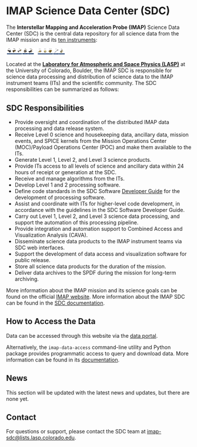 # IMAP Science Data Center (SDC)

The **Interstellar Mapping and Acceleration Probe (IMAP)** Science Data Center (SDC) is the central data repository for all science data from the IMAP mission and its [ten instruments](https://imap.princeton.edu/spacecraft/instruments):

<img width="80vw" src="https://raw.githubusercontent.com/IMAP-Science-Operations-Center/imap-sdc-website/refs/heads/main/images/instruments-ENAs.jpg">
<img width="80vw" src="https://raw.githubusercontent.com/IMAP-Science-Operations-Center/imap-sdc-website/refs/heads/main/images/instruments-EnergeticElectrons.jpg">

Located at the **[Laboratory for Atmospheric and Space Physics (LASP)](https://lasp.colorado.edu/)** at the University of Colorado, Boulder, the IMAP SDC is responsible for science data processing and distribution of science data to the IMAP instrument teams (ITs) and the scientific community. The SDC responsibilities can be summarized as follows:

## SDC Responsibilities

- Provide oversight and coordination of the distributed IMAP data processing and data release system.
- Receive Level 0 science and housekeeping data, ancillary data, mission events, and SPICE kernels from the Mission Operations Center (MOC)/Payload Operations Center (POC) and make them available to the ITs.
- Generate Level 1, Level 2, and Level 3 science products.
- Provide ITs access to all levels of science and ancillary data within 24 hours of receipt or generation at the SDC.
- Receive and manage algorithms from the ITs.
- Develop Level 1 and 2 processing software.
- Define code standards in the SDC Software [Developer Guide](https://imap-processing.readthedocs.io/en/latest/development-guide/style-guide/style-guide.html) for the development of processing software.
- Assist and coordinate with ITs for higher-level code development, in accordance with the guidelines in the SDC Software Developer Guide.
- Carry out Level 1, Level 2, and Level 3 science data processing, and support the automation of this processing pipeline.
- Provide integration and automation support to Combined Access and Visualization Analysis (CAVA).
- Disseminate science data products to the IMAP instrument teams via SDC web interfaces.
- Support the development of data access and visualization software for public release.
- Store all science data products for the duration of the mission.
- Deliver data archives to the SPDF during the mission for long-term archiving.

More information about the IMAP mission and its science goals can be found on the official [IMAP website](https://imap.princeton.edu). More information about the IMAP SDC can be found in the [SDC documentation](https://imap-processing.readthedocs.io).

## How to Access the Data

Data can be accessed through this website via the [data portal](https://dev.imap-mission.com/data).

Alternatively, the `imap-data-access` command-line utility and Python package provides programmatic access to query and download data. More information can be found in its [documentation](https://imap-processing.readthedocs.io/en/latest/data-access/index.html).

## News

This section will be updated with the latest news and updates, but there are none yet.

## Contact

For questions or support, please contact the SDC team at [imap-sdc@lists.lasp.colorado.edu](mailto:imap-sdc@lists.lasp.colorado.edu).

